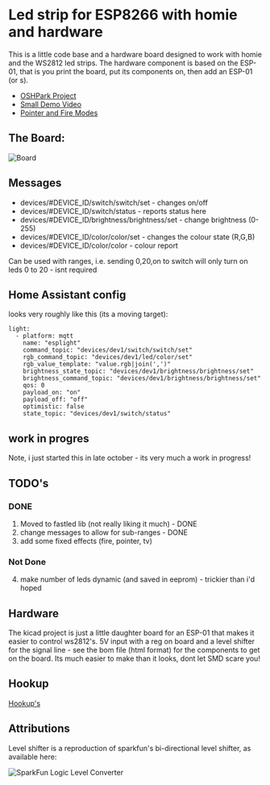 # Led strip for ESP8266 with homie and hardware

This is a little code base and a hardware board designed to work with homie
and the WS2812 led strips. The hardware component is based on the ESP-01, that
is you print the board, put its components on, then add an ESP-01 (or s).

* [OSHPark Project](https://oshpark.com/shared_projects/YzHUOvOX)
* [Small Demo Video](https://www.youtube.com/watch?v=C1is4zkPhkE)
* [Pointer and Fire Modes](https://www.youtube.com/watch?v=obZJblPsRek)

## The Board:
![Board](https://raw.githubusercontent.com/takigama/HomeAutomationExperiments/master/LedStrip/images/esp-01-ledstripcontroller-02.jpg)

## Messages
- devices/#DEVICE_ID/switch/switch/set - changes on/off
- devices/#DEVICE_ID/switch/status - reports status here
- devices/#DEVICE_ID/brightness/brightness/set - change brightness (0-255)
- devices/#DEVICE_ID/color/color/set - changes the colour state (R,G,B)
- devices/#DEVICE_ID/color/color - colour report

Can be used with ranges, i.e. sending 0,20,on to switch will only turn on
leds 0 to 20 - isnt required

## Home Assistant config
looks very roughly like this (its a moving target):
```
light:
  - platform: mqtt
    name: "esplight"
    command_topic: "devices/dev1/switch/switch/set"
    rgb_command_topic: "devices/dev1/led/color/set"
    rgb_value_template: "value.rgb|join(',')"
    brightness_state_topic: "devices/dev1/brightness/brightness/set"
    brightness_command_topic: "devices/dev1/brightness/brightness/set"
    qos: 0
    payload_on: "on"
    payload_off: "off"
    optimistic: false
    state_topic: "devices/dev1/switch/status"

```


## work in progres
Note, i just started this in late october - its very much a work in progress!

## TODO's

### DONE
1. Moved to fastled lib (not really liking it much) - DONE
2. change messages to allow for sub-ranges - DONE
3. add some fixed effects (fire, pointer, tv)

### Not Done
4. make number of leds dynamic (and saved in eeprom) - trickier than i'd hoped





## Hardware
The kicad project is just a little daughter board for an ESP-01 that makes
it easier to control ws2812's. 5V input with a reg on board and a level
shifter for the signal line - see the bom file (html format) for the components
to get on the board. Its much easier to make than it looks, dont let SMD
scare you!

## Hookup

[Hookup's](https://raw.githubusercontent.com/takigama/HomeAutomationExperiments/master/LedStrip/images/board.png)

## Attributions
Level shifter is a reproduction of sparkfun's bi-directional level shifter, as
available here:

![SparkFun Logic Level Converter](https://www.sparkfun.com/products/12009)
